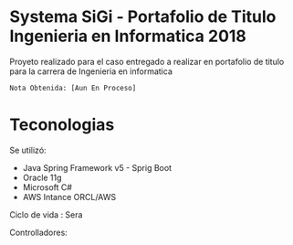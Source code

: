 # Systema SiGi - Portafolio de Titulo Ingenieria en Informatica 2018

Proyeto realizado para el caso entregado a realizar en portafolio de titulo para la carrera de Ingenieria en informatica 

```sh
Nota Obtenida: [Aun En Proceso]
```
# Teconologias
Se utilizó:
  - Java Spring Framework v5 - Sprig Boot
  - Oracle 11g
  - Microsoft C#
  - AWS Intance ORCL/AWS 
    
Ciclo de vida :
Sera 

Controlladores:
